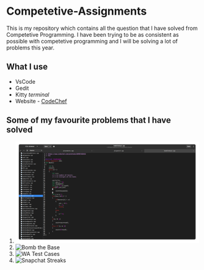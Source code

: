 # Competetive-Assignments

This is my repository which contains all the question that I have solved from Competetive Programming. 
I have been trying to be as consistent as possible with competetive programming and I will be solving a lot of problems this year.


## What I use 
- VsCode  
- Gedit 
- Kitty *terminal*
- Website - [CodeChef](https://www.codechef.com/users/tanay_bhomia)

## Some of my favourite problems that I have solved 

1. ![Matches](Images/bombthebase.png)
2. ![Bomb the Base](Competetive-Assignments/Images/bombthebase.png)
3. ![WA Test Cases](Competetive-Assignments/Images/watestcases.png)
4. ![Snapchat Streaks](Competetive-Assignments/Images/snapchatstreaks.png)
